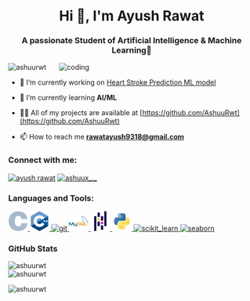 <h1 align="center">Hi 👋, I'm Ayush Rawat</h1>
<h3 align="center">A passionate Student of Artificial Intelligence & Machine Learning🚀</h3>

<img align="right" alt="coding" width="400" src="https://user-images.githubusercontent.com/55389276/140866485-8fb1c876-9a8f-4d6a-98dc-08c4981eaf70.gif">

<p align="left"> <img src="https://komarev.com/ghpvc/?username=ashuurwt&label=Profile%20views&color=0e75b6&style=flat" alt="ashuurwt" /> </p>

- 🔭 I’m currently working on [Heart Stroke Prediction ML model](https://github.com/AshuuRwt/ML-Project.git)

- 🌱 I’m currently learning **AI/ML**

- 👨‍💻 All of my projects are available at [https://github.com/AshuuRwt](https://github.com/AshuuRwt)

- 📫 How to reach me **rawatayush9318@gmail.com**

<h3 align="left">Connect with me:</h3>
<p align="left">
<a href="https://linkedin.com/in/ayush rawat" target="blank"><img align="center" src="https://raw.githubusercontent.com/rahuldkjain/github-profile-readme-generator/master/src/images/icons/Social/linked-in-alt.svg" alt="ayush rawat" height="30" width="40" /></a>
<a href="https://instagram.com/ashuux_._" target="blank"><img align="center" src="https://raw.githubusercontent.com/rahuldkjain/github-profile-readme-generator/master/src/images/icons/Social/instagram.svg" alt="ashuux_._" height="30" width="40" /></a>
</p>

<h3 align="left">Languages and Tools:</h3>
<p align="left"> <a href="https://www.cprogramming.com/" target="_blank" rel="noreferrer"> <img src="https://raw.githubusercontent.com/devicons/devicon/master/icons/c/c-original.svg" alt="c" width="40" height="40"/> </a> <a href="https://www.w3schools.com/cpp/" target="_blank" rel="noreferrer"> <img src="https://raw.githubusercontent.com/devicons/devicon/master/icons/cplusplus/cplusplus-original.svg" alt="cplusplus" width="40" height="40"/> </a> <a href="https://git-scm.com/" target="_blank" rel="noreferrer"> <img src="https://www.vectorlogo.zone/logos/git-scm/git-scm-icon.svg" alt="git" width="40" height="40"/> </a> <a href="https://www.mysql.com/" target="_blank" rel="noreferrer"> <img src="https://raw.githubusercontent.com/devicons/devicon/master/icons/mysql/mysql-original-wordmark.svg" alt="mysql" width="40" height="40"/> </a> <a href="https://pandas.pydata.org/" target="_blank" rel="noreferrer"> <img src="https://raw.githubusercontent.com/devicons/devicon/2ae2a900d2f041da66e950e4d48052658d850630/icons/pandas/pandas-original.svg" alt="pandas" width="40" height="40"/> </a> <a href="https://www.python.org" target="_blank" rel="noreferrer"> <img src="https://raw.githubusercontent.com/devicons/devicon/master/icons/python/python-original.svg" alt="python" width="40" height="40"/> </a> <a href="https://scikit-learn.org/" target="_blank" rel="noreferrer"> <img src="https://upload.wikimedia.org/wikipedia/commons/0/05/Scikit_learn_logo_small.svg" alt="scikit_learn" width="40" height="40"/> </a> <a href="https://seaborn.pydata.org/" target="_blank" rel="noreferrer"> <img src="https://seaborn.pydata.org/_images/logo-mark-lightbg.svg" alt="seaborn" width="40" height="40"/> </a> </p>

<h3 align="left">GitHub Stats</h3>

<div align="left">
  <!-- Most Used Languages -->
  <img src="https://github-readme-stats.vercel.app/api/top-langs/?username=ashuurwt&show_icons=true&locale=en&layout=compact" alt="ashuurwt" />

  <!-- GitHub Stats -->
  <br>
  <img src="https://github-readme-stats.vercel.app/api?username=ashuurwt&show_icons=true&locale=en" alt="ashuurwt" />

<p><img align="left" src="https://github-readme-streak-stats.herokuapp.com/?user=ashuurwt&" alt="ashuurwt" /></p>

